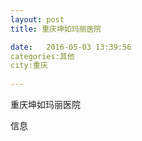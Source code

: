 ```yaml
--- 
layout: post 
title: 重庆坤如玛丽医院

date:   2016-05-03 13:39:56 
categories:其他  
city:重庆
  
--- 
```

   
重庆坤如玛丽医院

信息


